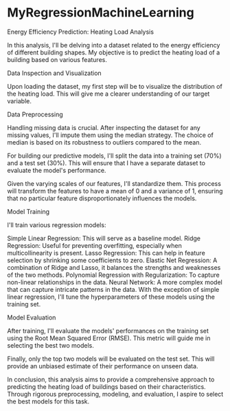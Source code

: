 # MyRegressionMachineLearning



Energy Efficiency Prediction: Heating Load Analysis

In this analysis, I'll be delving into a dataset related to the energy efficiency of different building shapes. My objective is to predict the heating load of a building based on various features.

Data Inspection and Visualization

Upon loading the dataset, my first step will be to visualize the distribution of the heating load. This will give me a clearer understanding of our target variable.

Data Preprocessing

Handling missing data is crucial. After inspecting the dataset for any missing values, I'll impute them using the median strategy. The choice of median is based on its robustness to outliers compared to the mean.

For building our predictive models, I'll split the data into a training set (70%) and a test set (30%). This will ensure that I have a separate dataset to evaluate the model's performance.

Given the varying scales of our features, I'll standardize them. This process will transform the features to have a mean of 0 and a variance of 1, ensuring that no particular feature disproportionately influences the models.

Model Training

I'll train various regression models:

Simple Linear Regression: This will serve as a baseline model.
Ridge Regression: Useful for preventing overfitting, especially when multicollinearity is present.
Lasso Regression: This can help in feature selection by shrinking some coefficients to zero.
Elastic Net Regression: A combination of Ridge and Lasso, it balances the strengths and weaknesses of the two methods.
Polynomial Regression with Regularization: To capture non-linear relationships in the data.
Neural Network: A more complex model that can capture intricate patterns in the data.
With the exception of simple linear regression, I'll tune the hyperparameters of these models using the training set.

Model Evaluation

After training, I'll evaluate the models' performances on the training set using the Root Mean Squared Error (RMSE). This metric will guide me in selecting the best two models.

Finally, only the top two models will be evaluated on the test set. This will provide an unbiased estimate of their performance on unseen data.

In conclusion, this analysis aims to provide a comprehensive approach to predicting the heating load of buildings based on their characteristics. Through rigorous preprocessing, modeling, and evaluation, I aspire to select the best models for this task.
